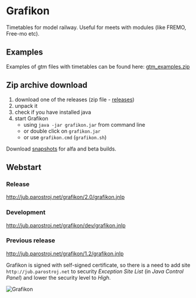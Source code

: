 # Grafikon
Timetables for model railway. Useful for meets with modules (like FREMO, Free-mo etc).

## Examples
Examples of gtm files with timetables can be found here: [gtm_examples.zip](http://jub.parostroj.net/grafikon/gtm_examples.zip)

## Zip archive download
1. download one of the releases (zip file - [releases](https://github.com/jub77/grafikon/releases))
2. unpack it
3. check if you have installed java
4. start Grafikon 
    * using `java -jar grafikon.jar` from command line
    * or double click on `grafikon.jar`
    * or use `grafikon.cmd` (`grafikon.sh`)

Download [snapshots](https://bitbucket.org/jub77/grafikon/downloads) for alfa and beta builds.

## Webstart
### Release
http://jub.parostroj.net/grafikon/2.0/grafikon.jnlp
### Development
http://jub.parostroj.net/grafikon/dev/grafikon.jnlp
### Previous release
http://jub.parostroj.net/grafikon/1.2/grafikon.jnlp

Grafikon is signed with self-signed certificate, so there is a need to add site `http://jub.parostroj.net` to security
*Exception Site List* (in *Java Control Panel*) and lower the security level to *High*.

![Grafikon](http://jub.parostroj.net/grafikon/grafikon.png)
